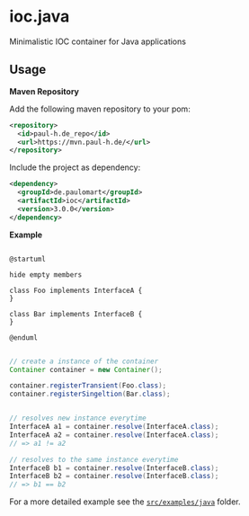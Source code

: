 # ioc.java

Minimalistic IOC container for Java applications

## Usage

**Maven Repository**

Add the following maven repository to your pom:

```xml
<repository>
  <id>paul-h.de_repo</id>
  <url>https://mvn.paul-h.de/</url>
</repository>
```

Include the project as dependency:

```xml
<dependency>
  <groupId>de.paulomart</groupId>
  <artifactId>ioc</artifactId>
  <version>3.0.0</version>
</dependency>
```

**Example**

```plantuml

@startuml

hide empty members

class Foo implements InterfaceA {
}

class Bar implements InterfaceB {
}

@enduml

```

```java

// create a instance of the container
Container container = new Container();

container.registerTransient(Foo.class);
container.registerSingeltion(Bar.class);


// resolves new instance everytime
InterfaceA a1 = container.resolve(InterfaceA.class);
InterfaceA a2 = container.resolve(InterfaceA.class);
// => a1 != a2

// resolves to the same instance everytime
InterfaceB b1 = container.resolve(InterfaceB.class);
InterfaceB b2 = container.resolve(InterfaceB.class);
// => b1 == b2

```

For a more detailed example see the [`src/examples/java`](src/examples/java/) folder.
